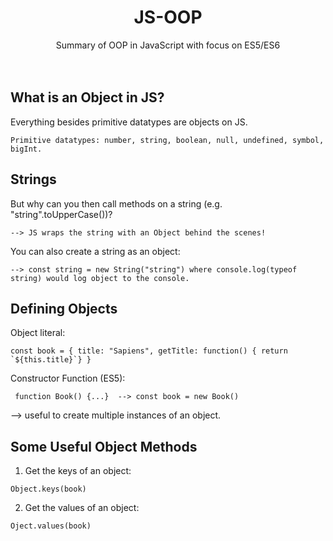 <h1 font-family="san-serif"  align="center">JS-OOP</h1>

  <p align="center">
Summary of OOP in JavaScript with focus on ES5/ES6
    <br />
    <br />
    <br />
    
  
  ## What is an Object in JS?

  Everything besides  primitive datatypes are objects on JS.
  
    Primitive datatypes: number, string, boolean, null, undefined, symbol, bigInt.

## Strings
But why can you then call methods on a string (e.g. "string".toUpperCase())?
  
    --> JS wraps the string with an Object behind the scenes!
  
  You can also create a string as an object: 
  
    --> const string = new String("string") where console.log(typeof string) would log object to the console.


## Defining Objects
  
  Object literal: 
  
    const book = { title: "Sapiens", getTitle: function() { return `${this.title}`} }
  
  
  Constructor Function (ES5): 
  
     function Book() {...}  --> const book = new Book()
  
  --> useful to create multiple instances of an object.
  
  
  
  
  
  ## Some Useful Object Methods 
  
  1. Get the keys of an object:

    Object.keys(book)
  
  2. Get the values of an object: 
  
    Oject.values(book)
